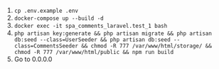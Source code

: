 1. `cp .env.example .env`
2. `docker-compose up --build -d`
3. `docker exec -it spa_comments_laravel.test_1 bash`
4. `php artisan key:generate && php artisan migrate && php artisan db:seed --class=UserSeeder && php artisan db:seed --class=CommentsSeeder && chmod -R 777 /var/www/html/storage/ && chmod -R 777 /var/www/html/public && npm run build`
5. Go to 0.0.0.0